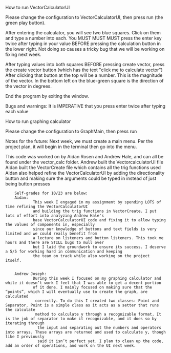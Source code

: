 How to run VectorCalculatorUI

Please change the configuration to VectorCalculatorUI, then press run (the green play button). 

After entering the calculator, you will see two blue squares. Click on them and type a number into each. 
You MUST MUST MUST press the enter key twice after typing in your value BEFORE pressing the calculation button in 
the lower right. Not doing so causes a tricky bug that we will be working on fixing next week. 

After typing values into both squares BEFORE pressing create vector, press the create vector button (which has the 
text "click me to calculate vector")
After clicking that button at the top will be a number. This is the magnitude of the vector. 
In the bottom left on the blue-green square is the direction of the vector in degrees. 

End the program by exiting the window. 

Bugs and warnings: It is IMPERATIVE that you press enter twice after typing each value 


How to run graphing calculator

Please change the configuration to GraphMain, then press run 




Notes for the future:
    Next week, we must create a main menu. Per the project plan, it will begin in the terminal then go into the menu. 

This code was worked on by Aidan Rosen and Andrew Hale, and can all be found under the vector_calc folder. 
        Andrew built the VectorcalculatorUI file
        Aidan built the VectorCreate file which contains all the trig functions used
        Aidan also helped refine the VectorCalculatorUI by adding the directionality button and making sure the 
        arguments could be typed in instead of just being button presses 
        
        Self-grades for 10/23 are below:
        Aidan:
                This week I engaged in my assignment by spending LOTS of time refining the VectorCalculatorUI
                and building the trig functions in VectorCreate. I put lots of effort into analyzing Andrew Hale's 
                base VectorCalculatorUI code and fixing it to allow typing the values of components in, especially
                since our knowledge of buttons and text fields is very limited and we could really benefit from 
                a lecture on listeners and button listeners. This took me hours and there are STILL bugs to mull over 
                but I laid the groundwork to ensure its success. I deserve a 5/5 for working hard in communication and keeping 
                the team on track while also working on the project itself.  
                
                
        Andrew Joseph:     
                During this week I focused on my graphing calculator and while it doesn’t work I feel that I was able to get a decent portion 
                of it done. I mainly focused on making sure that the “points”, which I will eventually use to create the graph, are calculated
                 correctly. To do this I created two classes: Point and Separator. Point is a simple class as it acts as a setter that runs the calculate 
                 method to calculate y through a recognizable format. It is the job of separator to make it recognizable, and it does so by iterating through
                  the input and separating out the numbers and operators into arrays. These arrays are returned and used to calculate y, though like I previously 
                  said it isn’t perfect yet. I plan to clean up the code, add an order of operations, and work on the UI next week. 